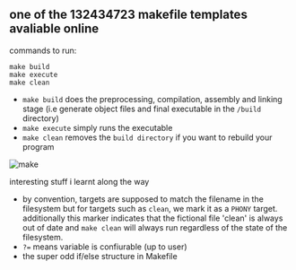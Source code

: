 ## one of the 132434723 makefile templates avaliable online

commands to run:
```
make build
make execute
make clean
```

- `make build` does the preprocessing, compilation, assembly and linking stage (i.e generate object files and final executable in the  `/build` directory)
- `make execute` simply runs the executable
- `make clean` removes the `build directory` if you want to rebuild your program

![make](https://github.com/btjm123/MakefileTemplate/assets/19306879/3640581e-7719-4865-a841-195b93aa1160)

interesting stuff i learnt along the way
- by convention, targets are supposed to match the filename in the filesystem but for targets such as `clean`, we mark it as a `PHONY` target. additionally this marker indicates that the fictional file 'clean' is always out of date  and `make clean` will always run regardless of the state of the filesystem.
- `?=` means variable is confiurable (up to user)
- the super odd if/else structure in Makefile
